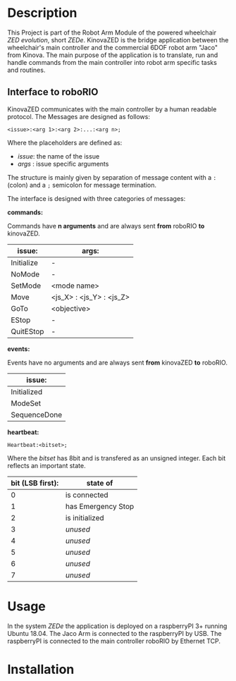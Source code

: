# Description

This Project is part of the Robot Arm Module of the powered wheelchair _ZED evolution_, short _ZEDe_.
KinovaZED is the bridge application between the wheelchair's main controller and the commercial 6DOF robot arm "Jaco" from Kinova.
The main purpose of the application is to translate, run and handle commands from the main controller into robot arm specific tasks and routines. 

## Interface to roboRIO

KinovaZED communicates with the main controller by a human readable protocol.
The Messages are designed as follows:

    <issue>:<arg 1>:<arg 2>:...:<arg n>;

Where the placeholders are defined as:

- _issue_: the name of the issue
- _args_ : issue specific arguments

The structure is mainly given by separation of message content with a `:` (colon) and a `;` semicolon for message termination.

The interface is designed with three categories of messages:

__commands:__

Commands have __n arguments__ and are always sent __from__ roboRIO __to__ kinovaZED.

| issue:     | args:       |
| ---------- | ----------- |
| Initialize | -           |
| NoMode     | -           |
| SetMode    | \<mode name> |
| Move       | \<js_X> : <js_Y> : <js_Z> |
| GoTo       | \<objective> |
| EStop      | -           |
| QuitEStop  | -           |

__events:__

Events have no arguments and are always sent __from__ kinovaZED __to__ roboRIO.

| issue:       |
| ------------ |
| Initialized  |
| ModeSet      |
| SequenceDone |

__heartbeat:__

    Heartbeat:<bitset>;

Where the _bitset_ has 8bit and is transfered as an unsigned integer.
Each bit reflects an important state.

| bit (LSB first): | state of |
| ---------------- | -------- |
| 0 | is connected       |
| 1 | has Emergency Stop |
| 2 | is initialized     |
| 3 | _unused_ |
| 4 | _unused_ |
| 5 | _unused_ |
| 6 | _unused_ |
| 7 | _unused_ |

# Usage

In the system _ZEDe_ the application is deployed on a raspberryPI 3+ running Ubuntu 18.04.
The Jaco Arm is connected to the raspberryPI by USB.
The raspberryPI is connected to the main controller roboRIO by Ethernet TCP.

# Installation